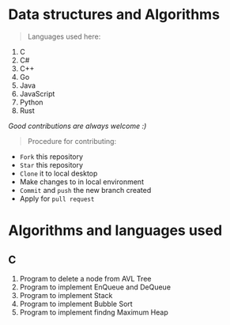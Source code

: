# Data structures and Algorithms
> Languages used here:
<!-- Languages start here -->
1. C
2. C#
3. C++
4. Go
5. Java
6. JavaScript
7. Python
8. Rust
<!-- Languages end here -->

*Good contributions are always welcome :)*
> Procedure for contributing:
- `Fork` this repository
- `Star` this repository
- `Clone` it to local desktop
- Make changes to in local environment
- `Commit` and `push` the new branch created
- Apply for `pull request`

# Algorithms and languages used
## C
1. Program to delete a node from AVL Tree
2. Program to implement EnQueue and DeQueue
3. Program to implement Stack
4. Program to implement Bubble Sort
5. Program to implement findng Maximum Heap
